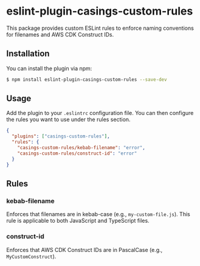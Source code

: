 # eslint-plugin-casings-custom-rules

This package provides custom ESLint rules to enforce naming conventions for filenames and AWS CDK Construct IDs.

## Installation

You can install the plugin via npm:

```sh
$ npm install eslint-plugin-casings-custom-rules --save-dev
```

## Usage
Add the plugin to your `.eslintrc` configuration file. You can then configure the rules you want to use under the rules section.

```json
{
  "plugins": ["casings-custom-rules"],
  "rules": {
    "casings-custom-rules/kebab-filename": "error",
    "casings-custom-rules/construct-id": "error"
  }
}
```

## Rules
### kebab-filename
Enforces that filenames are in kebab-case (e.g., `my-custom-file.js`). This rule is applicable to both JavaScript and TypeScript files.

### construct-id
Enforces that AWS CDK Construct IDs are in PascalCase (e.g., `MyCustomConstruct`).
